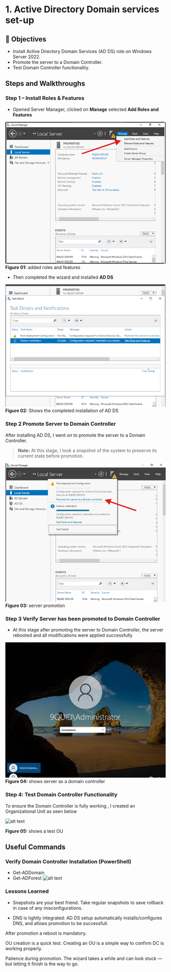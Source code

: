 # 1. Active Directory Domain services set-up

## 🎯 Objectives

- Install Active Directory Domain Services (AD DS) role on Windows Server 2022.
- Promote the server to a Domain Controller.
- Test Domain Controller functionality.

## Steps and Walkthroughs

### Step 1 – Install Roles & Features

- Opened Server Manager, clicked on **Manage** selected **Add Roles and Features**

![alt text](<../2.AD DS Config/screenshots/01-roles & features.png>)
**Figure 01:** added roles and features

- Then completed the wizard and installed **AD DS**

![alt text](<../2.AD DS Config/screenshots/02-AD DS- installed.png>)
**Figure 02:** Shows the completed installation of AD DS

### Step 2 Promote Server to Domain Controller

After installing AD DS, I went on to promote the server to a Domain Controller.
> **Note:** At this stage, I took a snapshot of the system to preserve its current state before promotion.

![alt text](<../2.AD DS Config/screenshots/03-AD DS-promotion.png>)
**Figure 03:** server promotion

### Step 3 Verify Server has been promoted to Domain Controller

- At this stage after promoting the server to Domain Controller, the server rebooted and all modifications were applied successfully

![alt text](<../2.AD DS Config/screenshots/04-promoted-server.png>)
**Figure 04:** shows server as a domain controller

### Step 4: Test Domain Controller Functionality

To ensure the Domain Controller is fully working , I created an Organizational Unit as seen below

![alt text](05-TestOU.png)

**Figure 05:** shows a test OU

## Useful Commands

### Verify Domain Controller Installation (PowerShell)

- Get-ADDomain
- Get-ADForest
![alt text](06.DC-functionality.png)

### Lessons Learned

- Snapshots are your best friend. Take regular snapshots to save rollback in case of any misconfigurations.

- DNS is tightly integrated: AD DS setup automatically installs/configures DNS, and allows promotion to be successfull.

After promotion a reboot is mandatory.

OU creation is a quick test. Creating an OU  is a simple way to confirm DC is working properly.

Patience during promotion. The wizard takes a while and can look stuck — but letting it finish is the way to go.
